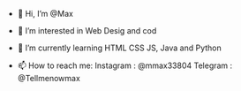 - 👋 Hi, I’m @Max 

- 👀 I’m interested in  Web Desig and cod
- 🌱 I’m currently learning  HTML CSS JS, Java and Python 
- 📫 How to reach me:
Instagram : @mmax33804
Telegram  : @Tellmenowmax 

